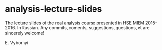 # analysis-lecture-slides
The lecture slides of the real analysis course presented in HSE MIEM 2015-2016. In Russian.
Any commits, coments, suggestions, questions, et are sincerely welcome!

E. Vybornyi